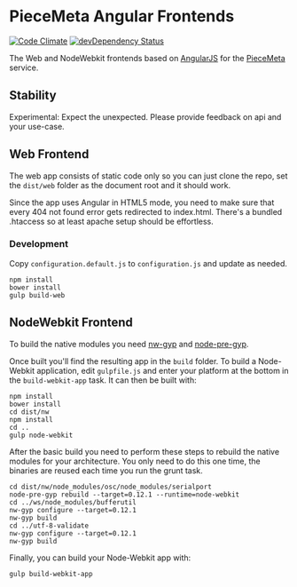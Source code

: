# PieceMeta Angular Frontends #

[![Code Climate](https://codeclimate.com/github/PieceMeta/piecemeta-angular-frontend/badges/gpa.svg)](https://codeclimate.com/github/PieceMeta/piecemeta-angular-frontend) [![devDependency Status](https://david-dm.org/PieceMeta/piecemeta-angular-frontend/dev-status.svg)](https://david-dm.org/PieceMeta/piecemeta-angular-frontend#info=devDependencies)

The Web and NodeWebkit frontends based on [AngularJS](https://angularjs.org/) for the [PieceMeta](http://www.piecemeta.com) service.

## Stability

Experimental: Expect the unexpected. Please provide feedback on api and your use-case.

## Web Frontend ##

The web app consists of static code only so you can just clone the repo, set the ``dist/web`` folder as the document root and it should work.

Since the app uses Angular in HTML5 mode, you need to make sure that every 404 not found error gets redirected to index.html. There's a bundled .htaccess so at least apache setup should be effortless.

### Development ###

Copy ``configuration.default.js`` to ``configuration.js`` and update as needed.

```shell
npm install
bower install
gulp build-web
```

## NodeWebkit Frontend ##

To build the native modules you need [nw-gyp](https://github.com/nwjs/nw-gyp) and [node-pre-gyp](https://github.com/mapbox/node-pre-gyp).

Once built you'll find the resulting app in the ``build`` folder. To build a Node-Webkit application, edit `gulpfile.js` and enter your platform at the bottom in the `build-webkit-app` task. It can then be built with:

```shell
npm install
bower install
cd dist/nw
npm install
cd ..
gulp node-webkit
```

After the basic build you need to perform these steps to rebuild the native modules for your architecture. You only need to do this one time, the binaries are reused each time you run the grunt task.

```shell
cd dist/nw/node_modules/osc/node_modules/serialport
node-pre-gyp rebuild --target=0.12.1 --runtime=node-webkit
cd ../ws/node_modules/bufferutil
nw-gyp configure --target=0.12.1
nw-gyp build
cd ../utf-8-validate
nw-gyp configure --target=0.12.1
nw-gyp build
```

Finally, you can build your Node-Webkit app with:

```
gulp build-webkit-app
```

